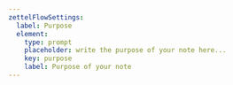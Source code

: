 ```yaml
---
zettelFlowSettings:
  label: Purpose
  element:
    type: prompt
    placeholder: write the purpose of your note here...
    key: purpose
    label: Purpose of your note
---
```

